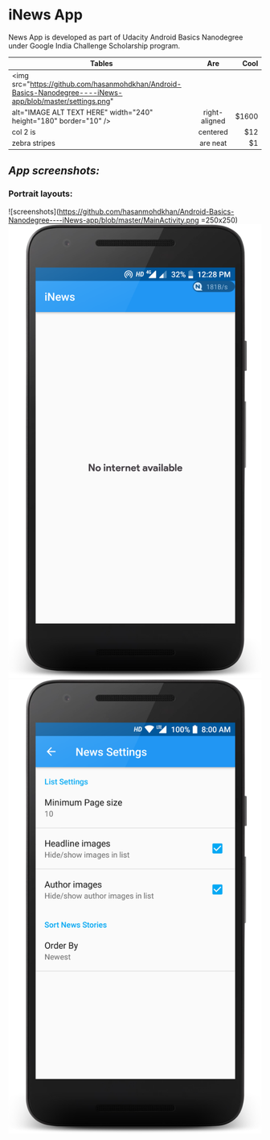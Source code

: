 # iNews App

News App is developed as part of Udacity Android Basics Nanodegree under Google India Challenge Scholarship program.

| Tables        | Are           | Cool  |
| ------------- |:-------------:| -----:|
| <img src="https://github.com/hasanmohdkhan/Android-Basics-Nanodegree----iNews-app/blob/master/settings.png" 
alt="IMAGE ALT TEXT HERE" width="240" height="180" border="10" />     | right-aligned | $1600 |
| col 2 is      | centered      |   $12 |
| zebra stripes | are neat      |    $1 |


## **_App screenshots:_**

### **Portrait layouts:**

![screenshots](https://github.com/hasanmohdkhan/Android-Basics-Nanodegree----iNews-app/blob/master/MainActivity.png =250x250)   ![screenshots2](https://github.com/hasanmohdkhan/Android-Basics-Nanodegree----iNews-app/blob/master/internet%20connection.png)
![screenshots](https://github.com/hasanmohdkhan/Android-Basics-Nanodegree----iNews-app/blob/master/settings.png) 